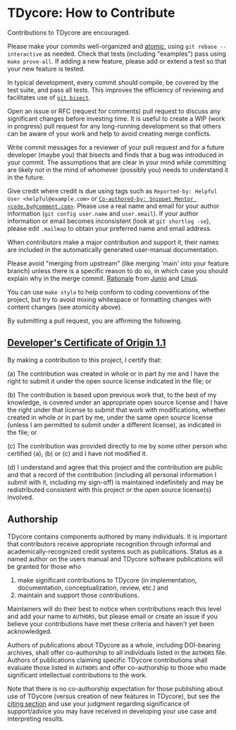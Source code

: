 # TDycore: How to Contribute

Contributions to TDycore are encouraged.
<!---
Please use a pull request to the appropriate branch ('stable' for
backward-compatible bug fixes for the last stable release, main' for
new features and everything else).
-->
Please make your commits well-organized and
[atomic](https://en.wikipedia.org/wiki/Atomic_commit#Atomic_commit_convention),
using `git rebase --interactive` as needed.  Check that tests
(including "examples") pass using `make prove-all`.  If adding a new
feature, please add or extend a test so that your new feature is
tested.

In typical development, every commit should compile, be covered by the
test suite, and pass all tests.  This improves the efficiency of
reviewing and facilitates use of
[`git bisect`](https://git-scm.com/docs/git-bisect).

Open an issue or RFC (request for comments) pull request to discuss
any significant changes before investing time.  It is useful to create
a WIP (work in progress) pull request for any long-running development
so that others can be aware of your work and help to avoid creating
merge conflicts.

Write commit messages for a reviewer of your pull request and for a
future developer (maybe you) that bisects and finds that a bug was
introduced in your commit.  The assumptions that are clear in your
mind while committing are likely not in the mind of whomever (possibly
you) needs to understand it in the future.

Give credit where credit is due using tags such as `Reported-by:
Helpful User <helpful@example.com>` or
[`Co-authored-by: Snippet Mentor <code.by@comment.com>`](https://help.github.com/en/github/committing-changes-to-your-project/creating-a-commit-with-multiple-authors#creating-co-authored-commits-on-the-command-line).
Please use a real name and email for your author information (`git
config user.name` and `user.email`).  If your author information or
email becomes inconsistent (look at `git shortlog -se`), please edit
`.mailmap` to obtain your preferred name and email address.

When contributors make a major contribution and support it, their names
are included in the automatically generated user-manual documentation.

Please avoid "merging from upstream" (like merging 'main' into your
feature branch) unless there is a specific reason to do so, in which
case you should explain why in the merge commit.
[Rationale](https://lwn.net/Articles/328436/) from
[Junio](https://gitster.livejournal.com/42247.html) and
[Linus](http://yarchive.net/comp/linux/git_merges_from_upstream.html).

You can use `make style` to help conform to coding conventions of the
project, but try to avoid mixing whitespace or formatting changes with
content changes (see atomicity above).

By submitting a pull request, you are affirming the following.

## [Developer's Certificate of Origin 1.1](https://developercertificate.org/)

By making a contribution to this project, I certify that:

(a) The contribution was created in whole or in part by me and I
    have the right to submit it under the open source license
    indicated in the file; or

(b) The contribution is based upon previous work that, to the best
    of my knowledge, is covered under an appropriate open source
    license and I have the right under that license to submit that
    work with modifications, whether created in whole or in part
    by me, under the same open source license (unless I am
    permitted to submit under a different license), as indicated
    in the file; or

(c) The contribution was provided directly to me by some other
    person who certified (a), (b) or (c) and I have not modified
    it.

(d) I understand and agree that this project and the contribution
    are public and that a record of the contribution (including all
    personal information I submit with it, including my sign-off) is
    maintained indefinitely and may be redistributed consistent with
    this project or the open source license(s) involved.

## Authorship

TDycore contains components authored by many individuals.  It is
important that contributors receive appropriate recognition through
informal and academically-recognized credit systems such as
publications.  Status as a named author on the users manual and
TDycore software publications will be granted for those who

1. make significant contributions to TDycore (in implementation,
  documentation, conceptualization, review, etc.) and
2. maintain and support those contributions.

Maintainers will do their best to notice when contributions reach this
level and add your name to `AUTHORS`, but please email or create an
issue if you believe your contributions have met these criteria and
haven't yet been acknowledged.

Authors of publications about TDycore as a whole, including
DOI-bearing archives, shall offer co-authorship to all individuals
listed in the `AUTHORS` file.  Authors of publications claiming
specific TDycore contributions shall evaluate those listed in
`AUTHORS` and offer co-authorship to those who made significant
intellectual contributions to the work.

Note that there is no co-authorship expectation for those publishing
about use of TDycore (versus creation of new features in TDycore), but
see the [citing section](https://tdycore.readthedocs.io/en/latest/gettingstarted/#how-to-cite)
and use your judgment regarding significance of support/advice you may have
received in developing your use case and interpreting results.

